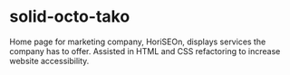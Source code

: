 # solid-octo-tako
Home page for marketing company, HoriSEOn, displays services the company has to offer. Assisted in HTML and CSS refactoring to increase website accessibility. 
